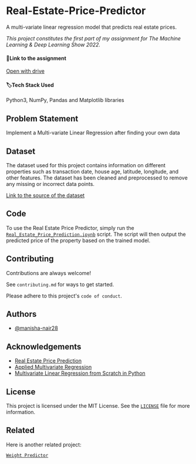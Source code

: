 # Real-Estate-Price-Predictor
A multi-variate linear regression model that predicts real estate prices.


<i>This project constitutes the first part of my assignment for The Machine Learning & Deep Learning Show 2022.</i>

#### :pushpin:Link to the assignment
[Open with drive](https://docs.google.com/document/d/1j_-H4JIKlEINkXOyg2NffFNCK7cZAob0/edit?usp=sharing&ouid=105804447612140213578&rtpof=true&sd=true) 

#### :label:Tech Stack Used
Python3, NumPy, Pandas and Matplotlib libraries 

## Problem Statement
 Implement a Multi-variate Linear Regression after finding your own data 

## Dataset
The dataset used for this project contains information on different properties such as transaction date, house age, latitude, longitude, and other features. 
The dataset has been cleaned and preprocessed to remove any missing or incorrect data points.

[Link to the source of the dataset](https://www.kaggle.com/datasets/quantbruce/real-estate-price-prediction)

## Code 
To use the Real Estate Price Predictor, simply run the [`Real_Estate_Price_Prediction.ipynb`](https://github.com/manisha-nair28/Real-Estate-Price-Predictor/blob/main/Real_Estate_Price_Prediction.ipynb) script. The script will then output the predicted price of the property based on the trained model.
## Contributing

Contributions are always welcome!

See `contributing.md` for ways to get started.

Please adhere to this project's `code of conduct`.

## Authors

- [@manisha-nair28](https://www.github.com/manisha-nair28)


## Acknowledgements
 - [Real Estate Price Prediction](https://www.kaggle.com/datasets/quantbruce/real-estate-price-prediction)
 - [Applied Multivariate Regression](https://towardsdatascience.com/applied-multivariate-regression-faef8ddbf807)
 - [Multivariate Linear Regression from Scratch in Python](https://medium.com/@lope.ai/multivariate-linear-regression-from-scratch-in-python-5c4f219be6a)

## License
This project is licensed under the MIT License. See the [`LICENSE`](https://github.com/manisha-nair28/Real-Estate-Price-Predictor/blob/main/LICENSE) file for more information.

## Related

Here is another related project:

[`Weight Predictor`](https://github.com/manisha-nair28/Weight-Predictor)

